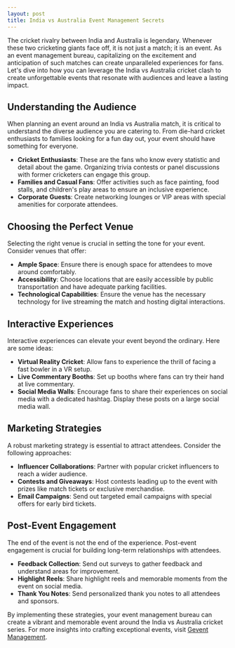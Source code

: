 ```yaml
---
layout: post
title: India vs Australia Event Management Secrets
---
```



The cricket rivalry between India and Australia is legendary. Whenever these two cricketing giants face off, it is not just a match; it is an event. As an event management bureau, capitalizing on the excitement and anticipation of such matches can create unparalleled experiences for fans. Let's dive into how you can leverage the India vs Australia cricket clash to create unforgettable events that resonate with audiences and leave a lasting impact.

## Understanding the Audience

When planning an event around an India vs Australia match, it is critical to understand the diverse audience you are catering to. From die-hard cricket enthusiasts to families looking for a fun day out, your event should have something for everyone. 

- **Cricket Enthusiasts**: These are the fans who know every statistic and detail about the game. Organizing trivia contests or panel discussions with former cricketers can engage this group.
- **Families and Casual Fans**: Offer activities such as face painting, food stalls, and children's play areas to ensure an inclusive experience.
- **Corporate Guests**: Create networking lounges or VIP areas with special amenities for corporate attendees.

## Choosing the Perfect Venue

Selecting the right venue is crucial in setting the tone for your event. Consider venues that offer:

- **Ample Space**: Ensure there is enough space for attendees to move around comfortably.
- **Accessibility**: Choose locations that are easily accessible by public transportation and have adequate parking facilities.
- **Technological Capabilities**: Ensure the venue has the necessary technology for live streaming the match and hosting digital interactions.

## Interactive Experiences

Interactive experiences can elevate your event beyond the ordinary. Here are some ideas:

- **Virtual Reality Cricket**: Allow fans to experience the thrill of facing a fast bowler in a VR setup.
- **Live Commentary Booths**: Set up booths where fans can try their hand at live commentary.
- **Social Media Walls**: Encourage fans to share their experiences on social media with a dedicated hashtag. Display these posts on a large social media wall.

## Marketing Strategies

A robust marketing strategy is essential to attract attendees. Consider the following approaches:

- **Influencer Collaborations**: Partner with popular cricket influencers to reach a wider audience.
- **Contests and Giveaways**: Host contests leading up to the event with prizes like match tickets or exclusive merchandise.
- **Email Campaigns**: Send out targeted email campaigns with special offers for early bird tickets.

## Post-Event Engagement

The end of the event is not the end of the experience. Post-event engagement is crucial for building long-term relationships with attendees.

- **Feedback Collection**: Send out surveys to gather feedback and understand areas for improvement.
- **Highlight Reels**: Share highlight reels and memorable moments from the event on social media.
- **Thank You Notes**: Send personalized thank you notes to all attendees and sponsors.

By implementing these strategies, your event management bureau can create a vibrant and memorable event around the India vs Australia cricket series. For more insights into crafting exceptional events, visit [Gevent Management](https://geventm.com/).